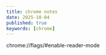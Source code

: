 ```yaml
---
title: chrome notes
date: 2025-10-04
published: true
keywords: [chrome]
---
```



chrome://flags/#enable-reader-mode


